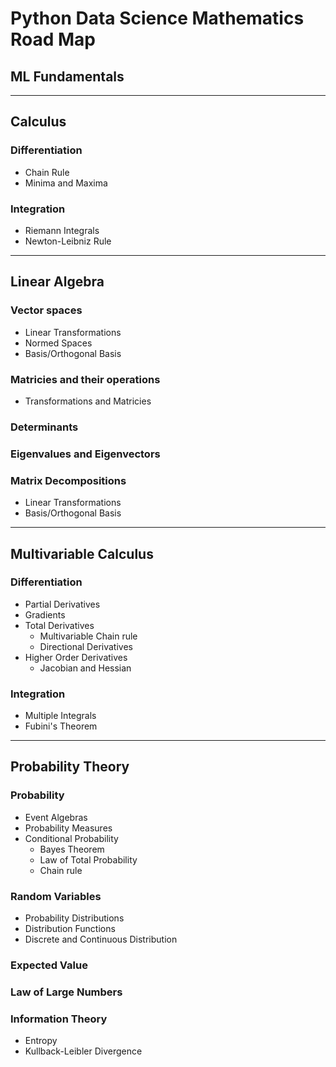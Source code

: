 # Python Data Science Mathematics Road Map

## ML Fundamentals

---

## Calculus

### Differentiation

* Chain Rule
* Minima and Maxima

### Integration

* Riemann Integrals
* Newton-Leibniz Rule

---

## Linear Algebra

### Vector spaces

* Linear Transformations
* Normed Spaces
* Basis/Orthogonal Basis

### Matricies and their operations

* Transformations and Matricies

### Determinants
### Eigenvalues and Eigenvectors
### Matrix Decompositions

* Linear Transformations
* Basis/Orthogonal Basis

---

## Multivariable Calculus

### Differentiation

* Partial Derivatives
* Gradients
* Total Derivatives
  * Multivariable Chain rule
  * Directional Derivatives
* Higher Order Derivatives
  * Jacobian and Hessian

### Integration

* Multiple Integrals
* Fubini's Theorem

---

## Probability Theory

### Probability

* Event Algebras
* Probability Measures
* Conditional Probability
  * Bayes Theorem
  * Law of Total Probability
  * Chain rule

### Random Variables
* Probability Distributions
* Distribution Functions
* Discrete and Continuous Distribution
### Expected Value
### Law of Large Numbers
### Information Theory
* Entropy
* Kullback-Leibler Divergence
